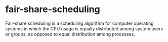 # fair-share-scheduling
Fair-share scheduling is a scheduling algorithm for computer operating systems in which the CPU usage is equally distributed among system users or groups, as opposed to equal distribution among processes.

